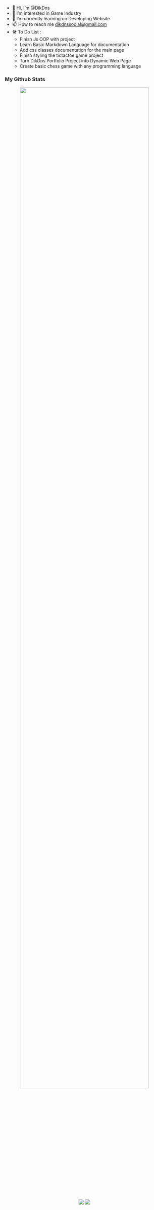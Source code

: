 - 👋 Hi, I’m @DikDns
- 👀 I’m interested in Game Industry
- 🌱 I’m currently learning on Developing Website
- 📫 How to reach me dikdnssocial@gmail.com
- 🛠 To Do List :
  -   Finish Js OOP with project
  -   Learn Basic Markdown Language for documentation
  -   Add css classes documentation for the main page
  -   Finish styling the tictactoe game project
  -   Turn DikDns Portfolio Project into Dynamic Web Page
  -   Create basic chess game with any programming language

### My Github Stats
<div align="center">
  <img style="width:90%;" align="center" src="https://github-readme-stats.vercel.app/api?username=DikDns&show_icons=true&theme=cobalt" />
 </div>
 
 
<div align="center">
  <span>
    <img align="center" style="min-height:400px;" src="https://github-readme-stats.vercel.app/api/top-langs/?username=DikDns&show_icons=true&theme=cobalt&layout=compact" />
  </span>
  <span>
    <img align="center" style="min-height:400px;" src="https://github-readme-stats.vercel.app/api/wakatime?username=DikDns&show_icons=true&theme=cobalt&layout=compact" />
  </span>
</div>

## Repository
<div align="center">
  <a href="https://github.com/DikDns/dikdns.github.io">
    <img align="center" src="https://github-readme-stats.vercel.app/api/pin/?username=DikDns&repo=dikdns.github.io&show_icons=true&theme=cobalt" />
  </a>
  <a href="https://github.com/sitcomsmanda/sitcomsmanda.github.io">
    <img align="center" src="https://github-readme-stats.vercel.app/api/pin/?username=sitcomsmanda&repo=sitcomsmanda.github.io&show_icons=true&theme=cobalt" />
  </a>
</div>

<!---
DikDns/DikDns is a ✨ special ✨ repository because its `README.md` (this file) appears on your GitHub profile.
You can click the Preview link to take a look at your changes.
--->
